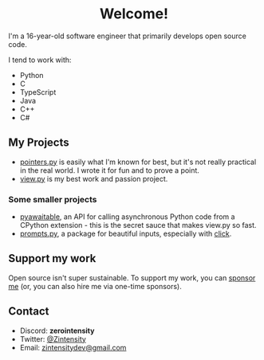 <h1 align="center">Welcome!</h1>
I'm a 16-year-old software engineer that primarily develops open source code.

I tend to work with:

- Python
- C
- TypeScript
- Java
- C++
- C#

## My Projects

- [pointers.py](https://github.com/ZeroIntensity/pointers.py) is easily what I'm known for best, but it's not really practical in the real world. I wrote it for fun and to prove a point.
- [view.py](https://github.com/ZeroIntensity/view.py) is my best work and passion project.

### Some smaller projects

- [pyawaitable](https://github.com/ZeroIntensity/pyawaitable), an API for calling asynchronous Python code from a CPython extension - this is the secret sauce that makes view.py so fast.
- [prompts.py](https://github.com/ZeroIntensity/prompts.py), a package for beautiful inputs, especially with [click](https://click.palletsprojects.com).

## Support my work

Open source isn't super sustainable. To support my work, you can [sponsor me](https://github.com/sponsors/ZeroIntensity) (or, you can also hire me via one-time sponsors).

## Contact

- Discord: **zerointensity**
- Twitter: [@Zintensity](https://twitter.com/ZIntensity)
- Email: zintensitydev@gmail.com
